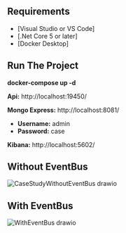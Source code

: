 ## Requirements

* [Visual Studio or VS Code]
* [.Net Core 5 or later]
* [Docker Desktop]

## Run The Project

**docker-compose up -d**

**Api:** http://localhost:19450/

**Mongo Express:** http://localhost:8081/
* **Username:** admin
* **Password:** case

**Kibana:** http://localhost:5602/

## Without EventBus
![CaseStudyWithoutEventBus drawio](https://user-images.githubusercontent.com/31844234/149674855-ef8c9112-44dc-4b21-aa91-dbcb9b310fac.png)

## With EventBus
![WithEventBus drawio](https://user-images.githubusercontent.com/31844234/149674870-575cabe7-555f-46a2-ae07-310b5a535402.png)
